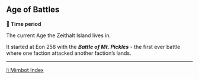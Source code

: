 ## Age of Battles

**📅 Time period**

The current Age the Zeithalt Island lives in.

It started at Eon 258 with the ***Battle of Mt. Pickles*** - the first ever battle where one faction attacked another faction’s lands.


-----
[`📑` Mimbot Index](<https://zeithalt.github.io/r/#32e0>)
<!---
keywords:
aliases:
-->